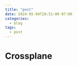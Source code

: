 ```yaml
---
title: "post"
date: 2024-05-04T20:51:00-07:00
categories:
  - blog
tags:
  - post
---
```


# Crossplane